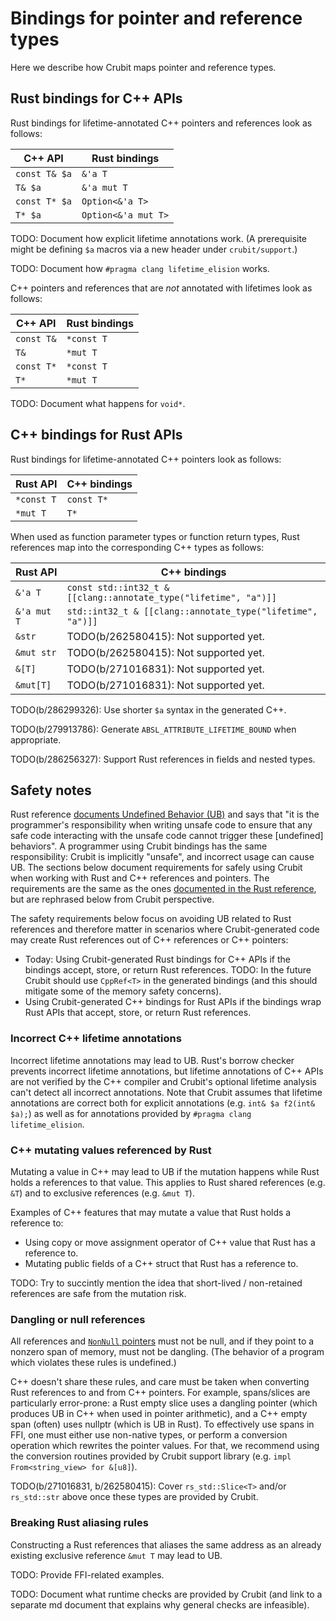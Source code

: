 # Bindings for pointer and reference types

Here we describe how Crubit maps pointer and reference types.

## Rust bindings for C++ APIs

Rust bindings for lifetime-annotated C++ pointers and references look as
follows:

<!-- The examples in the table below are based on
`FunctionTakingPointersAndReferences` from
`rs_bindings_from_cc/test/golden/types_rs_api.rs`.  Note that
`FieldTypeTestStruct` can't be used because its fields are not
lifetime-annotated (lifetime elision doesn't work with structs). -->

C++ API       | Rust bindings
------------- | -------------------
`const T& $a` | `&'a T`
`T& $a`       | `&'a mut T`
`const T* $a` | `Option<&'a T>`
`T* $a`       | `Option<&'a mut T>`

TODO: Document how explicit lifetime annotations work. (A prerequisite might be
defining `$a` macros via a new header under `crubit/support`.)

TODO: Document how `#pragma clang lifetime_elision` works.

C++ pointers and references that are *not* annotated with lifetimes look as
follows:

C++ API    | Rust bindings
---------- | -------------
`const T&` | `*const T`
`T&`       | `*mut T`
`const T*` | `*const T`
`T*`       | `*mut T`

TODO: Document what happens for `void*`.

## C++ bindings for Rust APIs

Rust bindings for lifetime-annotated C++ pointers look as follows:

<!-- The contents of the table below are somewhat based on
`test_format_ty_for_cc_successes` from `cc_bindings_from_rs/bindings.rs` -->

Rust API   | C++ bindings
---------- | ------------
`*const T` | `const T*`
`*mut T`   | `T*`

When used as function parameter types or function return types, Rust references
map into the corresponding C++ types as follows:

<!-- The contents of the table below are somewhat based on
`test_format_ty_for_cc_successes` from `cc_bindings_from_rs/bindings.rs` -->

Rust API    | C++ bindings
----------- | ----------------------------------------------------------------
`&'a T`     | `const std::int32_t & [[clang::annotate_type("lifetime", "a")]]`
`&'a mut T` | `std::int32_t & [[clang::annotate_type("lifetime", "a")]]`
`&str`      | TODO(b/262580415): Not supported yet.
`&mut str`  | TODO(b/262580415): Not supported yet.
`&[T]`      | TODO(b/271016831): Not supported yet.
`&mut[T]`   | TODO(b/271016831): Not supported yet.

TODO(b/286299326): Use shorter `$a` syntax in the generated C++.

TODO(b/279913786): Generate `ABSL_ATTRIBUTE_LIFETIME_BOUND` when appropriate.

TODO(b/286256327): Support Rust references in fields and nested types.

## Safety notes

Rust reference
[documents Undefined Behavior (UB)](https://doc.rust-lang.org/reference/behavior-considered-undefined.html)
and says that "it is the programmer's responsibility when writing unsafe code to
ensure that any safe code interacting with the unsafe code cannot trigger these
[undefined] behaviors". A programmer using Crubit bindings has the same
responsibility: Crubit is implicitly "unsafe", and incorrect usage can cause UB.
The sections below document requirements for safely using Crubit when working
with Rust and C++ references and pointers. The requirements are the same as the
ones
[documented in the Rust reference](https://doc.rust-lang.org/reference/behavior-considered-undefined.html),
but are rephrased below from Crubit perspective.

The safety requirements below focus on avoiding UB related to Rust references
and therefore matter in scenarios where Crubit-generated code may create Rust
references out of C++ references or C++ pointers:

-   Today: Using Crubit-generated Rust bindings for C++ APIs if the bindings
    accept, store, or return Rust references. TODO: In the future Crubit should
    use `CppRef<T>` in the generated bindings (and this should mitigate some of
    the memory safety concerns).
-   Using Crubit-generated C++ bindings for Rust APIs if the
    bindings wrap Rust APIs that accept, store, or return Rust references.

### Incorrect C++ lifetime annotations

Incorrect lifetime annotations may lead to UB. Rust's borrow checker prevents
incorrect lifetime annotations, but lifetime annotations of C++ APIs are not
verified by the C++ compiler and Crubit's optional lifetime analysis can't
detect all incorrect annotations. Note that Crubit assumes that lifetime
annotations are correct both for explicit annotations (e.g. `int& $a f2(int&
$a);`) as well as for annotations provided by `#pragma clang lifetime_elision`.

### C++ mutating values referenced by Rust

Mutating a value in C++ may lead to UB if the mutation happens while Rust holds
a references to that value. This applies to Rust shared references (e.g. `&T`)
and to exclusive references (e.g. `&mut T`).

Examples of C++ features that may mutate a value that Rust holds a reference to:

*   Using copy or move assignment operator of C++ value that Rust has a
    reference to.
*   Mutating public fields of a C++ struct that Rust has a reference to.

TODO: Try to succintly mention the idea that short-lived / non-retained
references are safe from the mutation risk.

### Dangling or null references

All references and
[`NonNull` pointers](https://doc.rust-lang.org/std/ptr/struct.NonNull.html) must
not be null, and if they point to a nonzero span of memory, must not be
dangling. (The behavior of a program which violates these rules is undefined.)

C++ doesn't share these rules, and care must be taken when converting Rust
references to and from C++ pointers. For example, spans/slices are particularly
error-prone: a Rust empty slice uses a dangling pointer (which produces UB in
C++ when used in pointer arithmetic), and a C++ empty span (often) uses nullptr
(which is UB in Rust). To effectively use spans in FFI, one must either use
non-native types, or perform a conversion operation which rewrites the pointer
values. For that, we recommend using the conversion routines provided by Crubit
support library (e.g. `impl From<string_view> for &[u8]`).

TODO(b/271016831, b/262580415): Cover `rs_std::Slice<T>` and/or `rs_std::str`
above once these types are provided by Crubit.

### Breaking Rust aliasing rules

Constructing a Rust references that aliases the same address as an already
existing exclusive reference `&mut T` may lead to UB.

TODO: Provide FFI-related examples.

TODO: Document what runtime checks are provided by Crubit (and link to a
separate md document that explains why general checks are infeasible).
